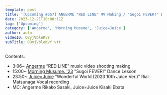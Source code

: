 ```yaml
---
template: post
title: '[Upcoming #357] ANGERME "RED LINE" MV Making / "Sugoi FEVER!" Dance Lesson / "Wonderful World" Riai Matsunaga / REC MC: Rikako Sasaki, Kisaki Ebata'
date: 2023-12-21T10:00:11Z
tag: ['Upcoming']
category: ['Angerme', 'Morning Musume', 'Juice=Juice']
author: auto 
videoID: O8yjVbleKvY
subTitle: O8yjVbleKvY.vtt
---
```

Contents:

- 3:06~ [Angerme](/artist/angerme) “RED LINE” music video shooting making
- 15:00~ [Morning Musume. '23](/artist/morning-musume) "Sugoi FEVER!" Dance Lesson
- 23:50~ [Juice=Juice](/artist/juice-juice) “Wonderful World (2023 10th Juice Ver.)” Riai Matsunaga Vocal recording
- MC: Angerme Rikako Sasaki, Juice=Juice Kisaki Ebata

